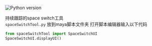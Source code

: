 ![Python version](https://img.shields.io/badge/MAYA-2019%2C%202020%2C%202021%2C%202022%2C%202023%2C%202024-blue
)

持续跟踪的space switch工具   
`spaceSwitchTool.py` 放到maya脚本文件夹
打开脚本编辑器输入以下代码 
```python
from spaceSwitchTool import SpaceSwitchUI
SpaceSwitchUI.displayUI()
```


